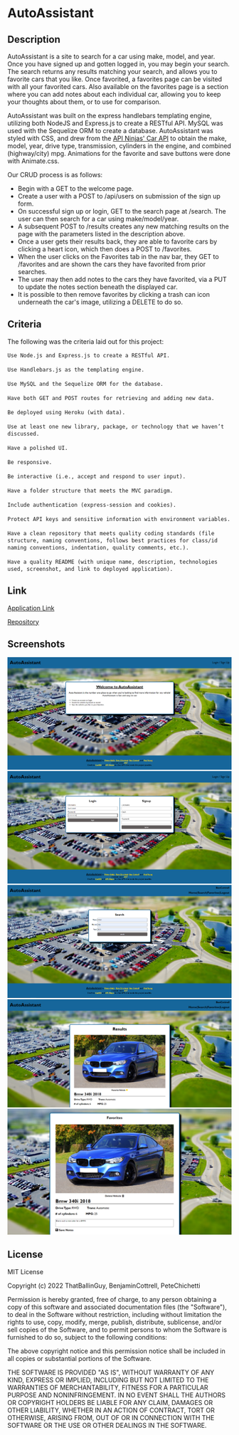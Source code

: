 # AutoAssistant

## Description

AutoAssistant is a site to search for a car using make, model, and year. Once you have signed up and gotten logged in, you may begin your search. The search returns any results matching your search, and allows you to favorite cars that you like. Once favorited, a favorites page can be visited with all your favorited cars. Also available on the favorites page is a section where you can add notes about each individual car, allowing you to keep your thoughts about them, or to use for comparison.

AutoAssistant was built on the express handlebars templating engine, utilizing both NodeJS and Express.js to create a RESTful API. MySQL was used with the Sequelize ORM to create a database. AutoAssistant was styled with CSS, and drew from the [API Ninjas' Car API](https://api-ninjas.com/api/cars) to obtain the make, model, year, drive type, transmission, cylinders in the engine, and combined (highway/city) mpg. Animations for the favorite and save buttons were done with Animate.css.

Our CRUD process is as follows: 

- Begin with a GET to the welcome page.
- Create a user with a POST to /api/users on submission of the sign up form.
- On successful sign up or login, GET to the search page at /search. The user can then search for a car using make/model/year.
- A subsequent POST to /results creates any new matching results on the page with the parameters listed in the description above.
- Once a user gets their results back, they are able to favorite cars by clicking a heart icon, which then does a POST to /favorites.
- When the user clicks on the Favorites tab in the nav bar, they GET to /favorites and are shown the cars they have favorited from prior searches.
- The user may then add notes to the cars they have favorited, via a PUT to update the notes section beneath the displayed car.
- It is possible to then remove favorites by clicking a trash can icon underneath the car's image, utilizing a DELETE to do so.

## Criteria

The following was the criteria laid out for this project:

```
Use Node.js and Express.js to create a RESTful API.

Use Handlebars.js as the templating engine.

Use MySQL and the Sequelize ORM for the database.

Have both GET and POST routes for retrieving and adding new data.

Be deployed using Heroku (with data).

Use at least one new library, package, or technology that we haven’t discussed.

Have a polished UI.

Be responsive.

Be interactive (i.e., accept and respond to user input).

Have a folder structure that meets the MVC paradigm.

Include authentication (express-session and cookies).

Protect API keys and sensitive information with environment variables.

Have a clean repository that meets quality coding standards (file structure, naming conventions, follows best practices for class/id naming conventions, indentation, quality comments, etc.).

Have a quality README (with unique name, description, technologies used, screenshot, and link to deployed application).
```

## Link

[Application Link]()

[Repository](https://github.com/BenjaminCottrell/auto-assistant)

## Screenshots
![Welcome](public/assets/images/welcome.png)
![Login](public/assets/images/login.png)
![Search](public/assets/images/search.png)
![Results](public/assets/images/results.png)
![Favorites](public/assets/images/favorites.png)

## License

MIT License

Copyright (c) 2022 ThatBallinGuy, BenjaminCottrell, PeteChichetti

Permission is hereby granted, free of charge, to any person obtaining a copy
of this software and associated documentation files (the "Software"), to deal
in the Software without restriction, including without limitation the rights
to use, copy, modify, merge, publish, distribute, sublicense, and/or sell
copies of the Software, and to permit persons to whom the Software is
furnished to do so, subject to the following conditions:

The above copyright notice and this permission notice shall be included in all
copies or substantial portions of the Software.

THE SOFTWARE IS PROVIDED "AS IS", WITHOUT WARRANTY OF ANY KIND, EXPRESS OR
IMPLIED, INCLUDING BUT NOT LIMITED TO THE WARRANTIES OF MERCHANTABILITY,
FITNESS FOR A PARTICULAR PURPOSE AND NONINFRINGEMENT. IN NO EVENT SHALL THE
AUTHORS OR COPYRIGHT HOLDERS BE LIABLE FOR ANY CLAIM, DAMAGES OR OTHER
LIABILITY, WHETHER IN AN ACTION OF CONTRACT, TORT OR OTHERWISE, ARISING FROM,
OUT OF OR IN CONNECTION WITH THE SOFTWARE OR THE USE OR OTHER DEALINGS IN THE
SOFTWARE.
